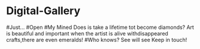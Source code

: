 # Digital-Gallery
#Just...
#Open
#My Mined
Does is take a lifetime tot become diamonds?
Art is beautiful and important when the artist is alive withdisappeared crafts,there are even emeralds!
#Who knows?
     See will see
Keep in touch!
